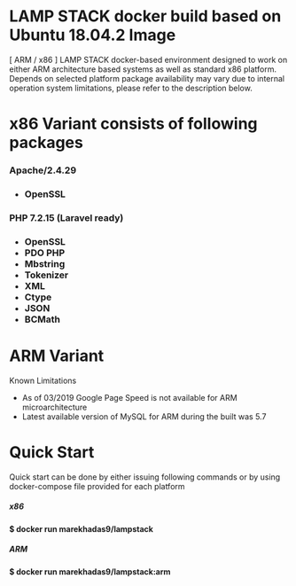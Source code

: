 # LAMP STACK docker build based on Ubuntu 18.04.2 Image

[ ARM / x86 ] LAMP STACK docker-based environment designed to work on either ARM architecture based systems as well as standard x86 platform. Depends on selected platform package availability may vary due to internal operation system limitations, please refer to the description below.

<h1>x86 Variant consists of following packages</h1>

<h3>Apache/2.4.29<h3>
<ul>
   <li>OpenSSL</li>
</ul>
   
<h3>PHP 7.2.15 (Laravel ready)<h3>

<ul>
   <li>OpenSSL</li>
   <li>PDO PHP</li>
   <li>Mbstring</li>
   <li>Tokenizer</li>
   <li>XML</li>
   <li>Ctype</li>
   <li>JSON</li>
   <li>BCMath</li>
</ul>

<h1>ARM Variant</h1>

Known Limitations

* As of 03/2019 Google Page Speed is not available for ARM microarchitecture
* Latest available version of MySQL for ARM during the built was 5.7

<h1>Quick Start</h1>

<span>Quick start can be done by either issuing following commands or by using docker-compose file provided for each platform</span>
<br>
<h5>x86</h5>
<b>$ docker run marekhadas9/lampstack</b><br/>
<h5>ARM</h5>
<b>$ docker run marekhadas9/lampstack:arm</b>

